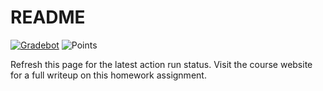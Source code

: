 
README
=================================================

[![Gradebot](../../actions/workflows/classroom.yml/badge.svg)](../../actions/workflows/classroom.yml) ![Points](../../blob/badges/points.svg)

Refresh this page for the latest action run status. Visit the course website for a full writeup on this homework assignment.
